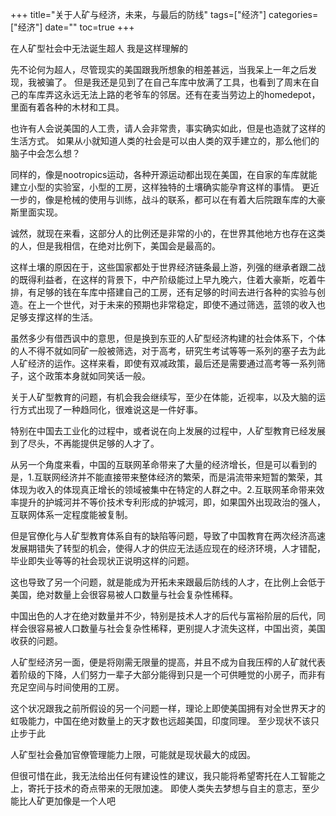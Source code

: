 +++
title="关于人矿与经济，未来，与最后的防线"
tags=["经济"]
categories=["经济"]
date=""
toc=true
+++

在人矿型社会中无法诞生超人
我是这样理解的

先不论何为超人，尽管现实的美国跟我所想象的相差甚远，当我呆上一年之后发现，我被骗了。
但是我还是见到了在自己车库中放满了工具，也看到了周末在自己的车库弄这永远无法上路的老爷车的邻居。还有在麦当劳边上的homedepot，里面有着各种的木材和工具。

也许有人会说美国的人工贵，请人会非常贵，事实确实如此，但是也造就了这样的生活方式。
如果从小就知道人类的社会是可以由人类的双手建立的，那么他们的脑子中会怎么想？

同样的，像是nootropics运动，各种开源运动都出现在美国，在自家的车库就能建立小型的实验室，小型的工房，这样独特的土壤确实能孕育这样的事情。
更近一步的，像是枪械的使用与训练，战斗的联系，都可以在有着大后院跟车库的大豪斯里面实现。

诚然，就现在来看，这部分人的比例还是非常的小的，在世界其他地方也存在这类的人，但是我相信，在绝对比例下，美国会是最高的。

这样土壤的原因在于，这些国家都处于世界经济链条最上游，列强的继承者跟二战的既得利益者，在这样的背景下，中产阶级能过上早九晚六，住着大豪斯，吃着牛排，有足够的钱在车库中搭建自己的工房，还有足够的时间去进行各种的实验与创造。在上一个世代，对于未来的预期也非常稳定，即使不通过筛选，蓝领的收入也足够支撑这样的生活。

虽然多少有借西讽中的意思，但是换到东亚的人矿型经济构建的社会体系下，个体的人不得不就如同矿一般被筛选，对于高考，研究生考试等等一系列的塞子去为此人矿经济的运作。这样来看，即使有双减政策，最后还是需要通过高考等一系列筛子，这个政策本身就如同笑话一般。

关于人矿型教育的问题，有机会我会继续写，至少在体能，近视率，以及大脑的运行方式出现了一种趋同化，很难说这是一件好事。

特别在中国去工业化的过程中，或者说在向上发展的过程中，人矿型教育已经发展到了尽头，不再能提供足够的人才了。

从另一个角度来看，中国的互联网革命带来了大量的经济增长，但是可以看到的是，1.互联网经济并不能直接带来整体经济的繁荣，而是涓流带来短暂的繁荣，其体现为收入的体现真正增长的领域被集中在特定的人群之中。2.互联网革命带来效率提升的护城河并不等价技术专利形成的护城河，即，如果国外出现政治的强人，互联网体系一定程度能被复制。

但是官僚化与人矿型教育体系自有的缺陷等问题，导致了中国教育在两次经济高速发展期错失了转型的机会，使得人才的供应无法适应现在的经济环境，人才错配，毕业即失业等等的社会现状正说明这样的问题。

这也导致了另一个问题，就是能成为开拓未来跟最后防线的人才，在比例上会低于美国，绝对数量上会很容易被人口数量与社会复杂性稀释。

中国出色的人才在绝对数量并不少，特别是技术人才的后代与富裕阶层的后代，同样会很容易被人口数量与社会复杂性稀释，更别提人才流失这样，中国出资，美国收获的问题。

人矿型经济另一面，便是将刚需无限量的提高，并且不成为自我压榨的人矿就代表着阶级的下降，人们努力一辈子大部分能得到只是一个可供睡觉的小房子，而非有充足空间与时间使用的工房。

这个状况跟我之前所假设的另一个问题一样，理论上即使美国拥有对全世界天才的虹吸能力，中国在绝对数量上的天才数也远超美国，印度同理。
至少现状不该只止步于此

人矿型社会叠加官僚管理能力上限，可能就是现状最大的成因。

但很可惜在此，我无法给出任何有建设性的建议，我只能将希望寄托在人工智能之上，寄托于技术的奇点带来的无限加速。
即使人类失去梦想与自主的意志，至少能比人矿更加像是一个人吧